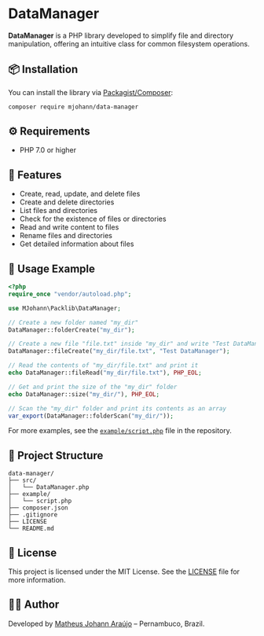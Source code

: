 
# DataManager

**DataManager** is a PHP library developed to simplify file and directory manipulation, offering an intuitive class for common filesystem operations.

## 📦 Installation

You can install the library via [Packagist/Composer](https://packagist.org/packages/mjohann/data-manager):

```bash
composer require mjohann/data-manager
```

## ⚙️ Requirements

- PHP 7.0 or higher

## 🚀 Features

- Create, read, update, and delete files  
- Create and delete directories  
- List files and directories  
- Check for the existence of files or directories  
- Read and write content to files  
- Rename files and directories  
- Get detailed information about files

## 🧪 Usage Example

```php
<?php
require_once "vendor/autoload.php";

use MJohann\Packlib\DataManager;

// Create a new folder named "my_dir"
DataManager::folderCreate("my_dir");

// Create a new file "file.txt" inside "my_dir" and write "Test DataManager" to it
DataManager::fileCreate("my_dir/file.txt", "Test DataManager");

// Read the contents of "my_dir/file.txt" and print it
echo DataManager::fileRead("my_dir/file.txt"), PHP_EOL;

// Get and print the size of the "my_dir" folder
echo DataManager::size("my_dir/"), PHP_EOL;

// Scan the "my_dir" folder and print its contents as an array
var_export(DataManager::folderScan("my_dir/"));
```

For more examples, see the [`example/script.php`](example/script.php) file in the repository.

## 📁 Project Structure

```
data-manager/
├── src/
│   └── DataManager.php
├── example/
│   └── script.php
├── composer.json
├── .gitignore
├── LICENSE
└── README.md
```

## 📄 License

This project is licensed under the MIT License. See the [LICENSE](LICENSE) file for more information.

## 👨‍💻 Author

Developed by [Matheus Johann Araújo](https://github.com/matheusjohannaraujo) – Pernambuco, Brazil.

